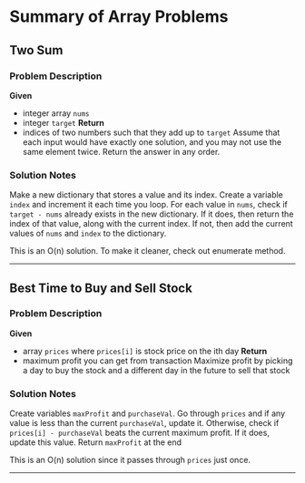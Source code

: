 # Summary of Array Problems

## Two Sum
### Problem Description
**Given**
- integer array `nums`
- integer `target`
**Return**
- indices of two numbers such that they add up to `target`
Assume that each input would have exactly one solution, and you may not use the same element twice. Return the answer in any order.

### Solution Notes
Make a new dictionary that stores a value and its index. Create a variable `index` and increment it each time you loop. For each value in `nums`, check if
`target - nums` already exists in the new dictionary. If it does, then return the index of that value, along with the current index. If not, then add the current values of `nums` and `index` to the dictionary.

This is an O(n) solution. To make it cleaner, check out enumerate method.

---

## Best Time to Buy and Sell Stock
### Problem Description
**Given**
- array `prices` where `prices[i]` is stock price on the ith day
**Return**
- maximum profit you can get from transaction
Maximize profit by picking a day to buy the stock and a different day in the future to sell that stock

### Solution Notes
Create variables `maxProfit` and `purchaseVal`. Go through `prices` and if any value is less than the current `purchaseVal`, update it. Otherwise, check if `prices[i] - purchaseVal` beats the current maximum profit. If it does, update this value. Return `maxProfit` at the end

This is an O(n) solution since it passes through `prices` just once.

---
